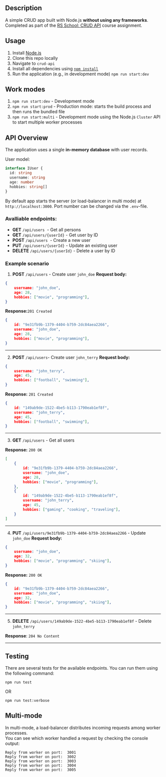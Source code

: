 ## Description

A simple CRUD app built with Node.js **without using any frameworks**.  
Completed as part of the [RS School: CRUD API](https://github.com/AlreadyBored/nodejs-assignments/blob/main/assignments/crud-api/assignment.md) course assignment.

## Usage

1. Install [Node.js](https://nodejs.org/en/download/)
2. Clone this repo locally
3. Navigate to `crud-api`
4. Install all dependencies using [`npm install`](https://docs.npmjs.com/cli/install)
5. Run the application (e.g., in development mode) `npm run start:dev`

## Work modes

1. `npm run start:dev` - Development mode
2. `npm run start:prod` - Production mode: starts the build process and then runs the bundled file
3. `npm run start:multi` - Development mode using the Node.js `Cluster` API to start multiple worker processes

## API Overview

The application uses a single **in-memory database** with user records.

User model:

```ts
interface IUser {
  id: string
  username: string
  age: number
  hobbies: string[]
}
```

By default app starts the server (or load-balancer in multi mode) at `http://localhost:3000`.
Port number can be changed via the `.env`-file.

### Avalliable endpoints:

- **GET** `/api/users`  - Get all persons
- **GET** `/api/users/{userId}` - Get user by ID
- **POST** `/api/users`  - Create a new user
- **PUT** `/api/users/{userId}` - Update an existing user
- **DELETE** `/api/users/{userId}` - Delete a user by ID

### Example scenario

1. **POST** `/api/users` - Create user `john_doe`
   **Request body:**

```json
{
	username: "john_doe",
	age: 28,
	hobbies: ["movie", "programming"],
}
```

**Response:**`201 Created`

```json
{
    id: "9e31fb9b-1379-4404-b759-2dc84aea2266",
	username: "john_doe",
	age: 28,
	hobbies: ["movie", "programming"],
}
```
---
2. **POST** `/api/users`- Create user `john_terry`
   **Request body:**

```json
{
	username: "john_terry",
	age: 45,
	hobbies: ["football", "swimming"],
}
```

**Response:** `201 Created`

```json
{
	id: "149ab9de-1522-4be5-b113-1790eab1ef8f",
	username: "john_terry",
	age: 45,
	hobbies: ["football", "swimming"],
}
```

---
3. **GET** `/api/users` - Get all users

**Response:** `200 OK`

```json
[
	{
		id: "9e31fb9b-1379-4404-b759-2dc84aea2266",
		username: "john_doe",
		age: 28,
		hobbies: ["movie", "programming"],
	},
	{
		id: "149ab9de-1522-4be5-b113-1790eab1ef8f",
		username: "john_terry",
		age: 45,
		hobbies: ["gaming", "cooking", "traveling"],
	}
]
```

---
4. **PUT** `/api/users/9e31fb9b-1379-4404-b759-2dc84aea2266` - Update `john_doe`
   **Request body:**

```json
{
	username: "john_doe",
	age: 32,
	hobbies: ["movie", "programming", "skiing"],
}
```

**Response:** `200 OK`

```json
{
	id: "9e31fb9b-1379-4404-b759-2dc84aea2266",
	username: "john_doe",
	age: 32,
	hobbies: ["movie", "programming", "skiing"],
}
```

---
5. **DELETE** `/api/users/149ab9de-1522-4be5-b113-1790eab1ef8f` - Delete `john_terry`

**Response**: `204 No Content`

---
## Testing

There are several tests for the available endpoints. You can run them using the following command:

```shell
npm run test
```
OR

```shell
npm run test:verbose
```

## Multi-mode

In multi-mode, a load-balancer distributes incoming requests among worker processes.  
You can see which worker handled a request by checking the console output:

```
Reply from worker on port:  3001
Reply from worker on port:  3002
Reply from worker on port:  3003
Reply from worker on port:  3004
Reply from worker on port:  3005
```

